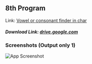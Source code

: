 ## 8th Program

Link: [Vowel or consonant finder in char](https://github.com/Prashant-ranjan-singh-123/MyAllProgramsInOneRepo/tree/main/1\)%20C%20Language/8th)
##### Download Link: [drive.google.com](https://drive.google.com/file/d/1rFQW78rnRcpH-SIV7dA2JlzUnlWcbK1Y/view?usp=sharing)

### Screenshots (Output only 1)

![App Screenshot](https://raw.githubusercontent.com/Prashant-ranjan-singh-123/MyAllProgramsInOneRepo/main/1\)%20C%20Language/8th/Sample%20Photos/Screenshot_20220710_133510.png)
